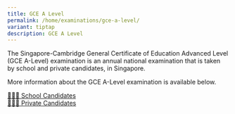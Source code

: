 ```yaml
---
title: GCE A Level
permalink: /home/examinations/gce-a-level/
variant: tiptap
description: GCE A Level
---
```

<p>The Singapore-Cambridge General Certificate of Education Advanced Level
(GCE A-Level) examination is an annual national examination that is taken
by school and private candidates, in Singapore.</p>
<p>More information about the GCE A-Level examination is available below.</p>
<div class="isomer-card-grid"><a rel="noopener noreferrer nofollow" href="/gce-a-level/sch-cddts" class="isomer-card"><div class="isomer-card-body"><div class="isomer-card-title">👨🏻‍🎓 School Candidates</div><div class="isomer-card-link"></div></div></a>
<a rel="noopener noreferrer nofollow" href="/gce-a-level/pte-cddts" class="isomer-card">
<div class="isomer-card-body">
<div class="isomer-card-title">🙋🏻‍♀️ Private Candidates</div>
<div class="isomer-card-link"></div>
</div>
</a>
</div>
<p></p>